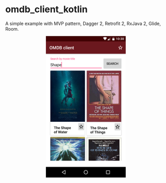 # omdb_client_kotlin
A simple example with MVP pattern, Dagger 2, Retrofit 2, RxJava 2, Glide, Room.
<p align="center">
  <img src="https://raw.githubusercontent.com/AndyPunch/omdb_client_kotlin/master/app/screenshots/1.png" width="250">
</p>
